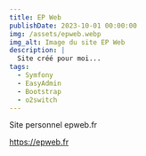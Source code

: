 ```yaml
---
title: EP Web
publishDate: 2023-10-01 00:00:00
img: /assets/epweb.webp
img_alt: Image du site EP Web
description: |
  Site créé pour moi...
tags:
  - Symfony
  - EasyAdmin
  - Bootstrap
  - o2switch
---
```


Site personnel epweb.fr

https://epweb.fr
